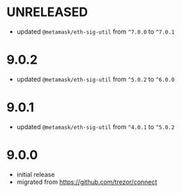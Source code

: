 # UNRELEASED

-   updated `@metamask/eth-sig-util` from `^7.0.0` to `^7.0.1`

# 9.0.2

-   updated `@metamask/eth-sig-util` from `^5.0.2` to `^6.0.0`

# 9.0.1

-   updated `@metamask/eth-sig-util` from `^4.0.1` to `^5.0.2`

# 9.0.0

-   initial release
-   migrated from https://github.com/trezor/connect
